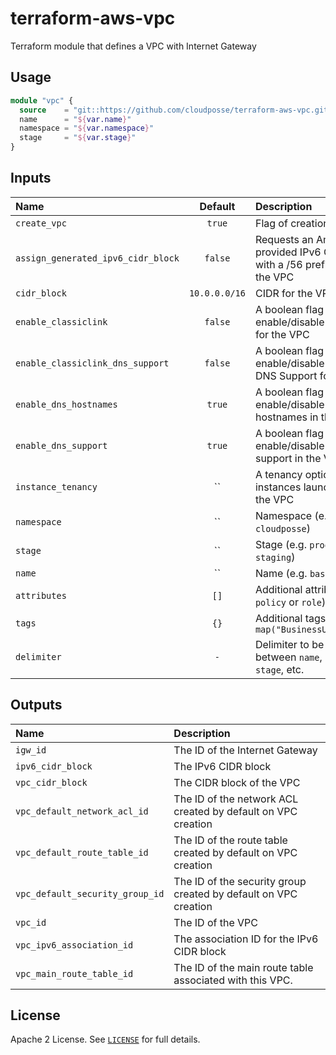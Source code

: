 # terraform-aws-vpc

Terraform module that defines a VPC with Internet Gateway


## Usage

```terraform
module "vpc" {
  source    = "git::https://github.com/cloudposse/terraform-aws-vpc.git?ref=master"
  name      = "${var.name}"
  namespace = "${var.namespace}"
  stage     = "${var.stage}"
}
```

## Inputs

| Name                               |    Default    | Description                                                                      | Required |
|:-----------------------------------|:-------------:|:---------------------------------------------------------------------------------|:--------:|
| `create_vpc`                       |    `true`     | Flag of creation VPC                                                             |    No    |
| `assign_generated_ipv6_cidr_block` |    `false`    | Requests an Amazon-provided IPv6 CIDR block with a /56 prefix length for the VPC |    No    |
| `cidr_block`                       | `10.0.0.0/16` | CIDR for the VPC                                                                 |    No    |
| `enable_classiclink`               |    `false`    | A boolean flag to enable/disable ClassicLink for the VPC                         |    No    |
| `enable_classiclink_dns_support`   |    `false`    | A boolean flag to enable/disable ClassicLink DNS Support for the VPC             |    No    |
| `enable_dns_hostnames`             |    `true`     | A boolean flag to enable/disable DNS hostnames in the VPC                        |    No    |
| `enable_dns_support`               |    `true`     | A boolean flag to enable/disable DNS support in the VPC                          |    No    |
| `instance_tenancy`                 |      ``       | A tenancy option for instances launched into the VPC                             |    No    |
| `namespace`                        |      ``       | Namespace (e.g. `cp` or `cloudposse`)                                            |   Yes    |
| `stage`                            |      ``       | Stage (e.g. `prod`, `dev`, `staging`)                                            |   Yes    |
| `name`                             |      ``       | Name  (e.g. `bastion` or `db`)                                                   |   Yes    |
| `attributes`                       |     `[]`      | Additional attributes (e.g. `policy` or `role`)                                  |    No    |
| `tags`                             |     `{}`      | Additional tags  (e.g. `map("BusinessUnit","XYZ")`                               |    No    |
| `delimiter`                        |      `-`      | Delimiter to be used between `name`, `namespace`, `stage`, etc.                  |    No    |



## Outputs

| Name                            | Description                                                     |
|:--------------------------------|:----------------------------------------------------------------|
| `igw_id`                        | The ID of the Internet Gateway                                  |
| `ipv6_cidr_block`               | The IPv6 CIDR block                                             |
| `vpc_cidr_block`                | The CIDR block of the VPC                                       |
| `vpc_default_network_acl_id`    | The ID of the network ACL created by default on VPC creation    |
| `vpc_default_route_table_id`    | The ID of the route table created by default on VPC creation    |
| `vpc_default_security_group_id` | The ID of the security group created by default on VPC creation |
| `vpc_id`                        | The ID of the VPC                                               |
| `vpc_ipv6_association_id`       | The association ID for the IPv6 CIDR block                      |
| `vpc_main_route_table_id`       | The ID of the main route table associated with this VPC.        |



## License

Apache 2 License. See [`LICENSE`](LICENSE) for full details.
